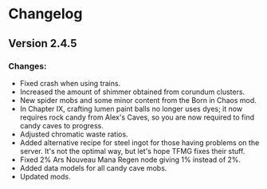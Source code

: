 # Changelog

## Version 2.4.5

### Changes:
- Fixed crash when using trains.
- Increased the amount of shimmer obtained from corundum clusters.
- New spider mobs and some minor content from the Born in Chaos mod.
- In Chapter IX, crafting lumen paint balls no longer uses dyes; it now requires rock candy from Alex's Caves, so you are now required to find candy caves to progress.
- Adjusted chromatic waste ratios.
- Added alternative recipe for steel ingot for those having problems on the server. It's not the optimal way, but let's hope TFMG fixes their stuff.
- Fixed 2% Ars Nouveau Mana Regen node giving 1% instead of 2%.
- Added data models for all candy cave mobs.
- Updated mods.
